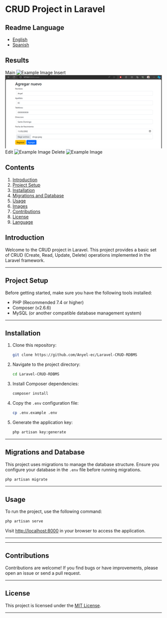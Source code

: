 # CRUD Project in Laravel
## Readme Language

- [English](README.md)
- [Spanish](README-es.md)


## Results

Main
![Example Image](/doc/Capture.PNG)
Insert
![Example Image](/doc/create.PNG)
Edit
![Example Image](/doc/edit.png)
Delete
![Example Image](/doc/delete.png)

## Contents

1. [Introduction](#introduction)
2. [Project Setup](#project-setup)
3. [Installation](#installation)
4. [Migrations and Database](#migrations-and-database)
5. [Usage](#usage)
6. [Images](#images)
7. [Contributions](#contributions)
8. [License](#license)
9. [Language](#language)

## Introduction

Welcome to the CRUD project in Laravel. This project provides a basic set of CRUD (Create, Read, Update, Delete) operations implemented in the Laravel framework.

---

## Project Setup

Before getting started, make sure you have the following tools installed:

- PHP (Recommended 7.4 or higher)
- Composer (v2.6.6)
- MySQL (or another compatible database management system)

---

## Installation

1. Clone this repository:

    ```bash
    git clone https://github.com/Anyel-ec/Laravel-CRUD-RDBMS
    ```

2. Navigate to the project directory:

    ```bash
    cd Laravel-CRUD-RDBMS
    ```

3. Install Composer dependencies:

    ```bash
    composer install
    ```

4. Copy the `.env` configuration file:

    ```bash
    cp .env.example .env
    ```

5. Generate the application key:

    ```bash
    php artisan key:generate
    ```

---

## Migrations and Database

This project uses migrations to manage the database structure. Ensure you configure your database in the `.env` file before running migrations.

```bash
php artisan migrate
```

---

## Usage

To run the project, use the following command:

```bash
php artisan serve
```

Visit [http://localhost:8000](http://localhost:8000) in your browser to access the application.

---


---

## Contributions

Contributions are welcome! If you find bugs or have improvements, please open an issue or send a pull request.

---

## License

This project is licensed under the [MIT License](LICENSE).

---

